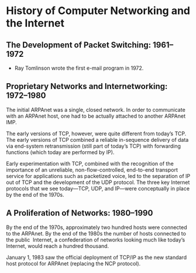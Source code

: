 # History of Computer Networking and the Internet

## The Development of Packet Switching: 1961–1972

- Ray Tomlinson wrote the first e-mail program in 1972.

## Proprietary Networks and Internetworking: 1972–1980

The initial ARPAnet was a single, closed network. In order to communicate with an ARPAnet host, one had to be actually attached to another ARPAnet IMP.

The early versions of TCP, however, were quite
different from today’s TCP. The early versions of TCP combined a reliable in-sequence delivery of data
via end-system retransmission (still part of today’s TCP) with forwarding functions (which today are
performed by IP).

Early experimentation with TCP, combined with the recognition of the importance of
an unreliable, non-flow-controlled, end-to-end transport service for applications such as packetized
voice, led to the separation of IP out of TCP and the development of the UDP protocol. The three key
Internet protocols that we see today—TCP, UDP, and IP—were conceptually in place by the end of the 1970s.

## A Proliferation of Networks: 1980–1990

By the end of the 1970s, approximately two hundred hosts were connected to the ARPAnet. By the end
of the 1980s the number of hosts connected to the public ­ Internet, a confederation of networks looking
much like today’s Internet, would reach a hundred thousand.

January 1, 1983 saw the official deployment of TCP/IP as the new standard host protocol for ARPAnet (replacing the NCP protocol).
